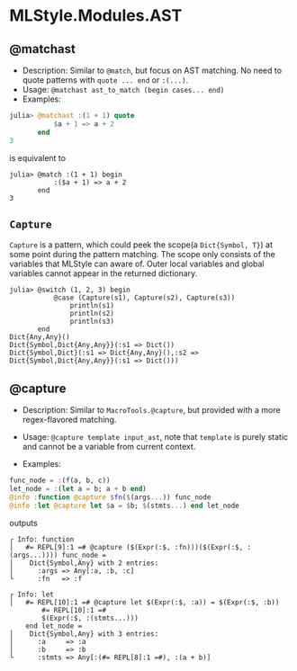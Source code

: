 MLStyle.Modules.AST
==================================

@matchast
---------------------

- Description: Similar to `@match`, but focus on AST matching. No need to quote patterns with `quote ... end` or `:(...)`.
- Usage: `@matchast ast_to_match (begin cases... end)`
- Examples:

```julia
julia> @matchast :(1 + 1) quote
           $a + 1 => a + 2
       end
3
```
is equivalent to

```julia-console
julia> @match :(1 + 1) begin
           :($a + 1) => a + 2
       end
3
```


`Capture`
------------------------

`Capture` is a pattern, which could peek the scope(a `Dict{Symbol, T}`) at some point during the pattern matching. The scope only consists of the variables that MLStyle can aware of. Outer local variables and global variables cannot appear in the returned dictionary.

```julia-console
julia> @switch (1, 2, 3) begin
           @case (Capture(s1), Capture(s2), Capture(s3))
               println(s1)
               println(s2)
               println(s3)
       end       
Dict{Any,Any}()
Dict{Symbol,Dict{Any,Any}}(:s1 => Dict())
Dict{Symbol,Dict}(:s1 => Dict{Any,Any}(),:s2 => Dict{Symbol,Dict{Any,Any}}(:s1 => Dict()))
```

@capture
-------------------

- Description: Similar to `MacroTools.@capture`, but provided with a more regex-flavored matching.

- Usage: `@capture template input_ast`,  note that `template` is purely static and cannot be a variable from current context.

- Examples:

```julia
func_node = :(f(a, b, c))
let_node = :(let a = b; a + b end)
@info :function @capture $fn($(args...)) func_node
@info :let @capture let $a = $b; $(stmts...) end let_node
```
outputs
```julia-console
┌ Info: function
│   #= REPL[9]:1 =# @capture ($(Expr(:$, :fn)))($(Expr(:$, :(args...)))) func_node =
│    Dict{Symbol,Any} with 2 entries:
│      :args => Any[:a, :b, :c]
└      :fn   => :f

┌ Info: let
│   #= REPL[10]:1 =# @capture let $(Expr(:$, :a)) = $(Expr(:$, :b))
        #= REPL[10]:1 =#
        $(Expr(:$, :(stmts...)))
    end let_node =
│    Dict{Symbol,Any} with 3 entries:
│      :a     => :a
│      :b     => :b
└      :stmts => Any[:(#= REPL[8]:1 =#), :(a + b)]
```
